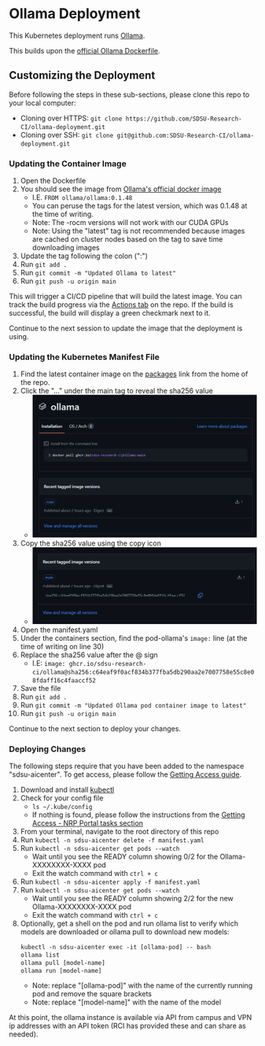 # Ollama Deployment

This Kubernetes deployment runs [Ollama](https://github.com/ollama/ollama).

This builds upon the [official Ollama Dockerfile](https://hub.docker.com/r/ollama/ollama).

## Customizing the Deployment
Before following the steps in these sub-sections, please clone this repo to your local computer:
- Cloning over HTTPS: `git clone https://github.com/SDSU-Research-CI/ollama-deployment.git`
- Cloning over SSH: `git clone git@github.com:SDSU-Research-CI/ollama-deployment.git`

### Updating the Container Image
1. Open the Dockerfile
1. You should see the image from [Ollama's official docker image](https://hub.docker.com/r/ollama/ollama)
    - I.E. `FROM ollama/ollama:0.1.48`
    - You can peruse the tags for the latest version, which was 0.1.48 at the time of writing.
    - Note: The -rocm versions will not work with our CUDA GPUs
    - Note: Using the "latest" tag is not recommended because images are cached on cluster nodes based on the tag to save time downloading images
1. Update the tag following the colon (":")
1. Run `git add .`
1. Run `git commit -m "Updated Ollama to latest"`
1. Run `git push -u origin main`

This will trigger a CI/CD pipeline that will build the latest image.
You can track the build progress via the [Actions tab](https://github.com/SDSU-Research-CI/ollama-deployment/actions) on the repo.
If the build is successful, the build will display a green checkmark next to it.

Continue to the next session to update the image that the deployment is using.

### Updating the Kubernetes Manifest File
1. Find the latest container image on the [packages](https://github.com/SDSU-Research-CI/ollama-deployment/pkgs/container/ollama) link from the home of the repo.
1. Click the "..." under the main tag to reveal the sha256 value
    - ![](./images/ollama-1.png)
1. Copy the sha256 value using the copy icon
    - ![](./images/ollama2.png)
1. Open the manifest.yaml
1. Under the containers section, find the pod-ollama's `image:` line (at the time of writing on line 30)
1. Replace the sha256 value after the @ sign
    - I.E: `image: ghcr.io/sdsu-research-ci/ollama@sha256:c64eaf9f0acf834b377fba5db290aa2e7007758e55c8e08fdaff16c4faaccf52`
1. Save the file
1. Run `git add .`
1. Run `git commit -m "Updated Ollama pod container image to latest"`
1. Run `git push -u origin main`

Continue to the next section to deploy your changes.

### Deploying Changes
The following steps require that you have been added to the namespace "sdsu-aicenter".
To get access, please follow the [Getting Access guide](https://sdsu-research-ci.github.io/softwarefactory/gettingaccess).

1. Download and install [kubectl](https://kubernetes.io/docs/tasks/tools/#kubectl)
1. Check for your config file
    - `ls ~/.kube/config`
    - If nothing is found, please follow the instructions from the [Getting Access - NRP Portal tasks section](https://sdsu-research-ci.github.io/softwarefactory/gettingaccess#nrp-portal-tasks)
1. From your terminal, navigate to the root directory of this repo
1. Run `kubectl -n sdsu-aicenter delete -f manifest.yaml`
1. Run `kubectl -n sdsu-aicenter get pods --watch`
    - Wait until you see the READY column showing 0/2 for the Ollama-XXXXXXXX-XXXX pod
    - Exit the watch command with `ctrl + c`
1. Run `kubectl -n sdsu-aicenter apply -f manifest.yaml`
1. Run `kubectl -n sdsu-aicenter get pods --watch`
    - Wait until you see the READY column showing 2/2 for the new Ollama-XXXXXXXX-XXXX pod
    - Exit the watch command with `ctrl + c`
1. Optionally, get a shell on the pod and run ollama list to verify which models are downloaded or ollama pull to download new models:
    ```
    kubectl -n sdsu-aicenter exec -it [ollama-pod] -- bash
    ollama list
    ollama pull [model-name]
    ollama run [model-name]
    ```
    - Note: replace "[ollama-pod]" with the name of the currently running pod and remove the square brackets
    - Note: replace "[model-name]" with the name of the model

At this point, the ollama instance is available via API from campus and VPN ip addresses with an API token (RCI has provided these and can share as needed).
